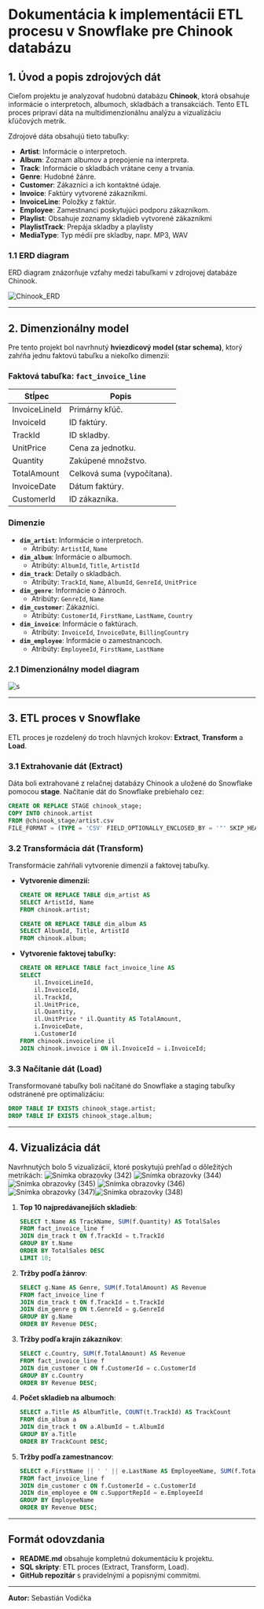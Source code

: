 # Dokumentácia k implementácii ETL procesu v Snowflake pre Chinook databázu

## **1. Úvod a popis zdrojových dát**
Cieľom projektu je analyzovať hudobnú databázu **Chinook**, ktorá obsahuje informácie o interpretoch, albumoch, skladbách a transakciách. Tento ETL proces pripraví dáta na multidimenzionálnu analýzu a vizualizáciu kľúčových metrík.

Zdrojové dáta obsahujú tieto tabuľky:
- **Artist**: Informácie o interpretoch.
- **Album**: Zoznam albumov a prepojenie na interpreta.
- **Track**: Informácie o skladbách vrátane ceny a trvania.
- **Genre**: Hudobné žánre.
- **Customer**: Zákazníci a ich kontaktné údaje.
- **Invoice**: Faktúry vytvorené zákazníkmi.
- **InvoiceLine**: Položky z faktúr.
- **Employee**: Zamestnanci poskytujúci podporu zákazníkom.
- **Playlist**: Obsahuje zoznamy skladieb vytvorené zákazníkmi
- **PlaylistTrack**: Prepája skladby a playlisty
- **MediaType**: Typ médií pre skladby, napr. MP3, WAV
### **1.1 ERD diagram**
ERD diagram znázorňuje vzťahy medzi tabuľkami v zdrojovej databáze Chinook.


![Chinook_ERD](https://github.com/user-attachments/assets/70be31b1-e720-4365-81d3-d0241f934d7b)

---
## **2. Dimenzionálny model**
Pre tento projekt bol navrhnutý **hviezdicový model (star schema)**, ktorý zahŕňa jednu faktovú tabuľku a niekoľko dimenzií:

### **Faktová tabuľka: `fact_invoice_line`**
| Stĺpec         | Popis                       |
|------------------|----------------------------|
| InvoiceLineId    | Primárny kľúč.           |
| InvoiceId        | ID faktúry.               |
| TrackId          | ID skladby.                |
| UnitPrice        | Cena za jednotku.          |
| Quantity         | Zakúpené množstvo.       |
| TotalAmount      | Celková suma (vypočítana). |
| InvoiceDate      | Dátum faktúry.            |
| CustomerId       | ID zákazníka.            |

### **Dimenzie**
- **`dim_artist`**: Informácie o interpretoch.
  - Atribúty: `ArtistId`, `Name`
- **`dim_album`**: Informácie o albumoch.
  - Atribúty: `AlbumId`, `Title`, `ArtistId`
- **`dim_track`**: Detaily o skladbách.
  - Atribúty: `TrackId`, `Name`, `AlbumId`, `GenreId`, `UnitPrice`
- **`dim_genre`**: Informácie o žánroch.
  - Atribúty: `GenreId`, `Name`
- **`dim_customer`**: Zákazníci.
  - Atribúty: `CustomerId`, `FirstName`, `LastName`, `Country`
- **`dim_invoice`**: Informácie o faktúrach.
  - Atribúty: `InvoiceId`, `InvoiceDate`, `BillingCountry`
- **`dim_employee`**: Informácie o zamestnancoch.
  - Atribúty: `EmployeeId`, `FirstName`, `LastName`

### **2.1 Dimenzionálny model diagram**

![s](https://github.com/user-attachments/assets/d321d003-d528-43e3-8717-437172aa4d25)


---
## **3. ETL proces v Snowflake**

ETL proces je rozdelený do troch hlavných krokov: **Extract**, **Transform** a **Load**.

### **3.1 Extrahovanie dát (Extract)**
Dáta boli extrahované z relačnej databázy Chinook a uložené do Snowflake pomocou **stage**. Načítanie dát do Snowflake prebiehalo cez:

```sql
CREATE OR REPLACE STAGE chinook_stage;
COPY INTO chinook.artist
FROM @chinook_stage/artist.csv
FILE_FORMAT = (TYPE = 'CSV' FIELD_OPTIONALLY_ENCLOSED_BY = '"' SKIP_HEADER = 1);
```

### **3.2 Transformácia dát (Transform)**
Transformácie zahŕňali vytvorenie dimenzií a faktovej tabuľky.

- **Vytvorenie dimenzií:**
   ```sql
   CREATE OR REPLACE TABLE dim_artist AS
   SELECT ArtistId, Name
   FROM chinook.artist;
   
   CREATE OR REPLACE TABLE dim_album AS
   SELECT AlbumId, Title, ArtistId
   FROM chinook.album;
   ```

- **Vytvorenie faktovej tabuľky:**
   ```sql
   CREATE OR REPLACE TABLE fact_invoice_line AS
   SELECT 
       il.InvoiceLineId, 
       il.InvoiceId, 
       il.TrackId, 
       il.UnitPrice, 
       il.Quantity, 
       il.UnitPrice * il.Quantity AS TotalAmount,
       i.InvoiceDate, 
       i.CustomerId
   FROM chinook.invoiceline il
   JOIN chinook.invoice i ON il.InvoiceId = i.InvoiceId;
   ```

### **3.3 Načítanie dát (Load)**
Transformované tabuľky boli načítané do Snowflake a staging tabuľky odstránené pre optimalizáciu:

```sql
DROP TABLE IF EXISTS chinook_stage.artist;
DROP TABLE IF EXISTS chinook_stage.album;
```

---
## **4. Vizualizácia dát**
Navrhnutých bolo 5 vizualizácií, ktoré poskytujú prehľad o dôležitých metrikách:
![Snímka obrazovky (342)](https://github.com/user-attachments/assets/126b6956-2aad-44a2-95f3-364b2685f9a4)  ![Snímka obrazovky (344)](https://github.com/user-attachments/assets/c1e87f59-d264-43d7-8129-d0ca9b6133c1)![Snímka obrazovky (345)](https://github.com/user-attachments/assets/38c63574-8108-4117-8c44-8ec80ccc4fb4) ![Snímka obrazovky (346)](https://github.com/user-attachments/assets/5c2f7b18-3b11-47de-b4be-0957bef4d7cc)![Snímka obrazovky (347)](https://github.com/user-attachments/assets/c4b9a7c5-0fdf-4249-a0b8-0de385aea22e)![Snímka obrazovky (348)](https://github.com/user-attachments/assets/07e557d5-b853-425e-9155-681025b032ea)







1. **Top 10 najpredávanejších skladieb**:
   ```sql
   SELECT t.Name AS TrackName, SUM(f.Quantity) AS TotalSales
   FROM fact_invoice_line f
   JOIN dim_track t ON f.TrackId = t.TrackId
   GROUP BY t.Name
   ORDER BY TotalSales DESC
   LIMIT 10;
   ```

2. **Tržby podľa žánrov**:
   ```sql
   SELECT g.Name AS Genre, SUM(f.TotalAmount) AS Revenue
   FROM fact_invoice_line f
   JOIN dim_track t ON f.TrackId = t.TrackId
   JOIN dim_genre g ON t.GenreId = g.GenreId
   GROUP BY g.Name
   ORDER BY Revenue DESC;
   ```

3. **Tržby podľa krajín zákazníkov**:
   ```sql
   SELECT c.Country, SUM(f.TotalAmount) AS Revenue
   FROM fact_invoice_line f
   JOIN dim_customer c ON f.CustomerId = c.CustomerId
   GROUP BY c.Country
   ORDER BY Revenue DESC;
   ```

4. **Počet skladieb na albumoch**:
   ```sql
   SELECT a.Title AS AlbumTitle, COUNT(t.TrackId) AS TrackCount
   FROM dim_album a
   JOIN dim_track t ON a.AlbumId = t.AlbumId
   GROUP BY a.Title
   ORDER BY TrackCount DESC;
   ```

5. **Tržby podľa zamestnancov**:
   ```sql
   SELECT e.FirstName || ' ' || e.LastName AS EmployeeName, SUM(f.TotalAmount) AS Revenue
   FROM fact_invoice_line f
   JOIN dim_customer c ON f.CustomerId = c.CustomerId
   JOIN dim_employee e ON c.SupportRepId = e.EmployeeId
   GROUP BY EmployeeName
   ORDER BY Revenue DESC;
   ```

---
## **Formát odovzdania**
- **README.md** obsahuje kompletnú dokumentáciu k projektu.
- **SQL skripty**: ETL proces (Extract, Transform, Load).
- **GitHub repozitár** s pravidelnými a popisnými commitmi.

---

**Autor:** Sebastián Vodička


